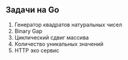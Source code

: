 ## Задачи на Go

1. Генератор квадратов натуральных чисел
2. Binary Gap
3. Циклический сдвиг массива
4. Количество уникальных значений
5. HTTP эхо сервис